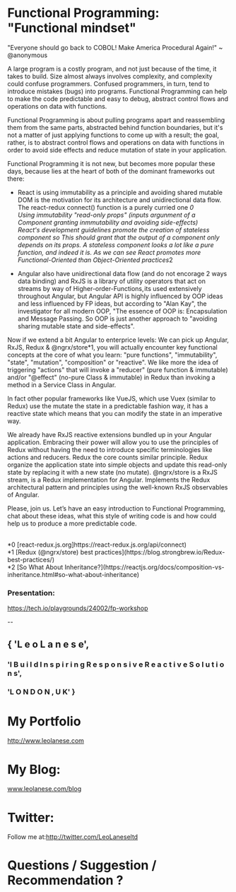 # Functional Programming: "Functional mindset"


"Everyone should go back to COBOL! Make America Procedural Again!"
~ @anonymous


A large program is a costly program, and not just because of the time, it takes to build. Size almost always involves complexity, and complexity could confuse programmers. Confused programmers, in turn, tend to introduce mistakes (bugs) into programs. Functional Programming can help to make the code predictable and easy to debug, abstract control flows and operations on data with functions.

Functional Programming is about pulling programs apart and reassembling them from the same parts, abstracted behind function boundaries, but it's not a matter of just applying functions to come up with a result; the goal, rather, is to abstract control flows and operations on data with functions in order to avoid side effects and reduce mutation of state in your application.

Functional Programming it is not new, but becomes more popular these days, because lies at the heart of both of the dominant frameworks out there: <br/>

- React is using immutability as a principle and avoiding shared mutable DOM is the motivation for its architecture and unidirectional data flow. </br>
The react-redux connect() function is a purely curried one *0<br/>
Using immutability "read-only props" (inputs argunment of a Component granting inmmutability and avoiding side-effects) <br/>
React's development guidelines promote the creation of stateless component so  This should grant that the output of a component only depends on its props. A stateless component looks a lot like a pure function, and indeed it is. As we can see React promotes more Functional-Oriented than Object-Oriented practices*2<br/>

- Angular also have unidirectional data flow (and do not encorage 2 ways data binding) and RxJS is a library of utility operators that act on streams by way of Higher-order-Functions, its used extensively throughout Angular, but Angular API is highly influenced by OOP ideas and less influenced by FP ideas, but according to "Alan Kay", the investigator for all modern OOP, "The essence of OOP is: Encapsulation and Message Passing. So OOP is just another approach to "avoiding sharing mutable state and side-effects".<br/>

Now if we extend a bit Angular to enterprice levels: We can pick up Angular, RxJS, Redux & @ngrx/store*1, you will actually encounter key functional concepts at the core of what you learn: "pure functions", "immutability", "state", "mutation", "composition" or "reactive". We like more the idea of triggering "actions" that will invoke a "reducer" (pure function & immutable) and/or "@effect" (no-pure Class & immutable) in Redux than invoking a method in a Service Class in Angular. 

In fact other popular frameworks like VueJS, which use Vuex (similar to Redux) use the mutate the state in a predictable fashion way, it has a reactive state which means that you can modify the state in an imperative way.

We already have RxJS reactive extensions bundled up in your Angular application. Embracing their power will allow you to use the principles of Redux without having the need to introduce specific terminologies like actions and reducers.
Redux the core counts similar principle. Redux organize the application state into simple objects and update this read-only state by replacing it with a new state (no mutate). @ngrx/store is a RxJS stream, is a Redux implementation for Angular. Implements the Redux architectural pattern and principles using the well-known RxJS observables of Angular.

Please, join us. Let’s have an easy introduction to Functional Programming, chat about these ideas, what this style of writing code is and how could help us to produce a more predictable code.

</br>
*0 [react-redux.js.org]https://react-redux.js.org/api/connect)</br>
*1 [Redux (@ngrx/store) best practices](https://blog.strongbrew.io/Redux-best-practices/)</br>
*2 [So What About Inheritance?](https://reactjs.org/docs/composition-vs-inheritance.html#so-what-about-inheritance)</br>


### Presentation:
https://tech.io/playgrounds/24002/fp-workshop</br>


--

## { 'L e o   L a n e s e',
### 'I  B u i l d   I n s p i r i n g   R e s p o n s i v e   R e a c t i v e  S o l u t i o n s',
### 'L O N D O N ,  U K' }

# My Portfolio<br>
<a href="http://www.leolanese.com" target="_blank">http://www.leolanese.com</a><br>

# My Blog:<br>
<a href="http://www.leolanese.com/blog" target="_blank">www.leolanese.com/blog</a><br>

# Twitter:<br>
Follow me at:<a href="http://twitter.com/LeoLaneseltd" target="_blank">http://twitter.com/LeoLaneseltd</a><br>

# Questions / Suggestion / Recommendation ?<br>
